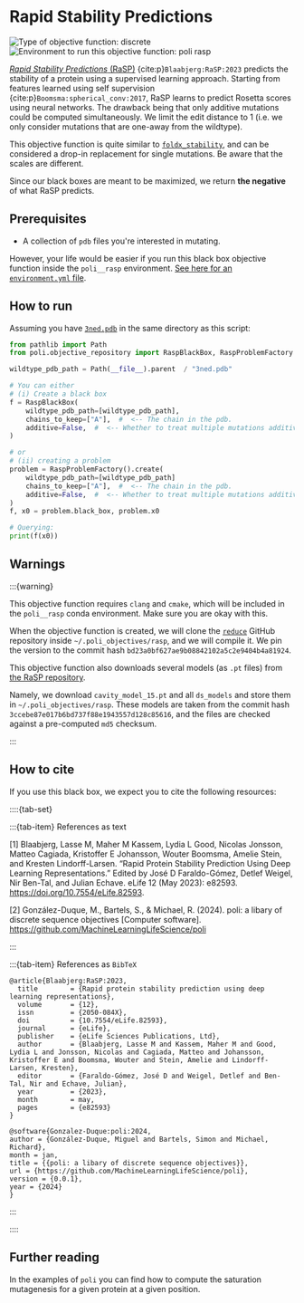 # Rapid Stability Predictions

![Type of objective function: discrete](https://img.shields.io/badge/Type-discrete_inputs-blue)
![Environment to run this objective function: poli rasp](https://img.shields.io/badge/Environment-poli____rasp-teal)

[*Rapid Stability Predictions* (RaSP)](https://github.com/KULL-Centre/_2022_ML-ddG-Blaabjerg) {cite:p}`Blaabjerg:RaSP:2023` predicts the stability of a protein using a supervised learning approach. Starting from features learned using self supervision {cite:p}`Boomsma:spherical_conv:2017`, RaSP learns to predict Rosetta scores using neural networks. The drawback being that only additive mutations could be computed simultaneously. We limit the edit distance to 1 (i.e. we only consider mutations that are one-away from the wildtype).

This objective function is quite similar to [`foldx_stability`](./foldx_stability.md), and can be considered a drop-in replacement for single mutations. Be aware that the scales are different. 

Since our black boxes are meant to be maximized, we return **the negative** of what RaSP predicts.

## Prerequisites

- A collection of `pdb` files you're interested in mutating.

However, your life would be easier if you run this black box objective function inside the `poli__rasp` environment. [See here for an `environment.yml` file](https://github.com/MachineLearningLifeScience/poli/blob/71a307da47b1ebc64f00d1064bdea70e0fe8a57d/src/poli/objective_repository/rasp/environment.yml).

## How to run

Assuming you have [`3ned.pdb`](https://www.rcsb.org/structure/3ned) in the same directory as this script:

```python
from pathlib import Path
from poli.objective_repository import RaspBlackBox, RaspProblemFactory

wildtype_pdb_path = Path(__file__).parent  / "3ned.pdb"

# You can either
# (i) Create a black box
f = RaspBlackBox(
    wildtype_pdb_path=[wildtype_pdb_path],
    chains_to_keep=["A"],  #  <-- The chain in the pdb.
    additive=False,  #  <-- Whether to treat multiple mutations additively.
)

# or
# (ii) creating a problem
problem = RaspProblemFactory().create(
    wildtype_pdb_path=[wildtype_pdb_path]
    chains_to_keep=["A"],  #  <-- The chain in the pdb.
    additive=False,  #  <-- Whether to treat multiple mutations additively.
)
f, x0 = problem.black_box, problem.x0

# Querying:
print(f(x0))
```

## Warnings

:::{warning}

This objective function requires `clang` and `cmake`, which will be included in the `poli__rasp` conda environment. Make sure you are okay with this.

When the objective function is created, we will clone the [`reduce`](https://github.com/rlabduke/reduce) GitHub repository inside `~/.poli_objectives/rasp`, and we will compile it. We pin the version to the commit hash `bd23a0bf627ae9b08842102a5c2e9404b4a81924`.

This objective function also downloads several models (as `.pt` files) from [the RaSP repository](https://github.com/KULL-Centre/papers/tree/main/2022/ML-ddG-Blaabjerg-et-al/output).

Namely, we download `cavity_model_15.pt` and all `ds_models` and store them in `~/.poli_objectives/rasp`. These models are taken from the commit hash `3ccebe87e017b6bd737f88e1943557d128c85616`, and the files are checked against a pre-computed `md5` checksum.

:::


## How to cite

If you use this black box, we expect you to cite the following resources:

::::{tab-set}

:::{tab-item} References as text

[1] Blaabjerg, Lasse M, Maher M Kassem, Lydia L Good, Nicolas Jonsson, Matteo Cagiada, Kristoffer E Johansson, Wouter Boomsma, Amelie Stein, and Kresten Lindorff-Larsen. “Rapid Protein Stability Prediction Using Deep Learning Representations.” Edited by José D Faraldo-Gómez, Detlef Weigel, Nir Ben-Tal, and Julian Echave. eLife 12 (May 2023): e82593. https://doi.org/10.7554/eLife.82593.


[2] González-Duque, M., Bartels, S., & Michael, R. (2024). poli: a libary of discrete sequence objectives [Computer software]. https://github.com/MachineLearningLifeScience/poli


:::

:::{tab-item} References as `BibTeX`

```
@article{Blaabjerg:RaSP:2023,
  title        = {Rapid protein stability prediction using deep learning representations},
  volume       = {12},
  issn         = {2050-084X},
  doi          = {10.7554/eLife.82593},
  journal      = {eLife},
  publisher    = {eLife Sciences Publications, Ltd},
  author       = {Blaabjerg, Lasse M and Kassem, Maher M and Good, Lydia L and Jonsson, Nicolas and Cagiada, Matteo and Johansson, Kristoffer E and Boomsma, Wouter and Stein, Amelie and Lindorff-Larsen, Kresten},
  editor       = {Faraldo-Gómez, José D and Weigel, Detlef and Ben-Tal, Nir and Echave, Julian},
  year         = {2023},
  month        = may,
  pages        = {e82593}
}

@software{Gonzalez-Duque:poli:2024,
author = {González-Duque, Miguel and Bartels, Simon and Michael, Richard},
month = jan,
title = {{poli: a libary of discrete sequence objectives}},
url = {https://github.com/MachineLearningLifeScience/poli},
version = {0.0.1},
year = {2024}
}

```

:::

::::


## Further reading

In the examples of `poli` you can find how to compute the saturation mutagenesis for a given protein at a given position.
